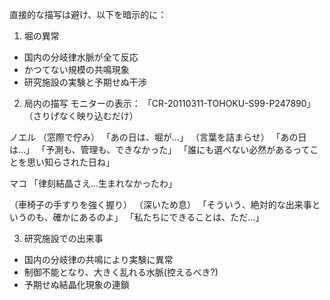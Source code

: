 直接的な描写は避け、以下を暗示的に：
1. 堀の異常
- 国内の分岐律水脈が全て反応
- かつてない規模の共鳴現象
- 研究施設の実験と予期せぬ干渉

2. 局内の描写
モニターの表示：
「CR-20110311-TOHOKU-S99-P247890」
（さりげなく映り込むだけ）

ノエル
（窓際で佇み）
「あの日は、堀が...」
（言葉を詰まらせ）
「あの日は...」
「予測も、管理も、できなかった」
「誰にも選べない必然があるってことを思い知らされた日ね」

マコ
「律刻結晶さえ...生まれなかったわ」

（車椅子の手すりを強く握り）
（深いため息）
「そういう、絶対的な出来事というのも、確かにあるのよ」
「私たちにできることは、ただ...」


3. 研究施設での出来事
- 国内の分岐律の共鳴により実験に異常
- 制御不能となり、大きく乱れる水脈(控えるべき?)
- 予期せぬ結晶化現象の連鎖